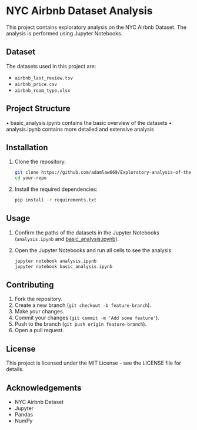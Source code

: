 # NYC Airbnb Dataset Analysis

This project contains exploratory analysis on the NYC Airbnb Dataset. The analysis is performed using Jupyter Notebooks.

## Dataset

The datasets used in this project are:
- `airbnb_last_review.tsv`
- `airbnb_price.csv`
- `airbnb_room_type.xlsx`

## Project Structure
• basic_analysis.ipynb contains the basic overview of the datasets
• analysis.ipynb contains more detailed and extensive analysis



## Installation

1. Clone the repository:
    ```bash
    git clone https://github.com/adamlaw669/Exploratory-analysis-of-the-NYC-airbnb-dataset
    cd your-repo
    ```

2. Install the required dependencies:
    ```bash
    pip install -r requirements.txt
    ```

## Usage

1. Confirm the paths of the datasets in the Jupyter Notebooks (`analysis.ipynb` and [basic_analysis.ipynb](http://_vscodecontentref_/6)).

2. Open the Jupyter Notebooks and run all cells to see the analysis:
    ```bash
    jupyter notebook analysis.ipynb
    jupyter notebook basic_analysis.ipynb
    ```

## Contributing

1. Fork the repository.
2. Create a new branch (`git checkout -b feature-branch`).
3. Make your changes.
4. Commit your changes (`git commit -m 'Add some feature'`).
5. Push to the branch (`git push origin feature-branch`).
6. Open a pull request.

## License

This project is licensed under the MIT License - see the LICENSE file for details.

## Acknowledgements

- NYC Airbnb Dataset
- Jupyter
- Pandas
- NumPy
